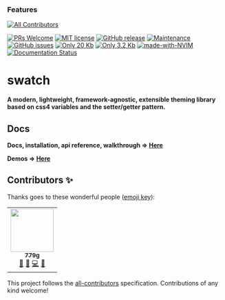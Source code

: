 ### Features
<!-- ALL-CONTRIBUTORS-BADGE:START - Do not remove or modify this section -->
[![All Contributors](https://img.shields.io/badge/all_contributors-1-orange.svg?style=flat-square)](#contributors-)
<!-- ALL-CONTRIBUTORS-BADGE:END -->

[![PRs Welcome](https://img.shields.io/badge/PRs-welcome-brightgreen.svg?style=flat-square)](http://makeapullrequest.com) [![MIT license](https://img.shields.io/badge/License-MIT-blue.svg)](https://lbesson.mit-license.org/) [![GitHub release](https://img.shields.io/github/release/Naereen/StrapDown.js.svg)](https://github.com/fwrlines/swatch/releases/) [![Maintenance](https://img.shields.io/badge/Maintained%3F-yes-green.svg)](https://github.com/fwrlines/swatch/graphs/commit-activity) [![GitHub issues](https://img.shields.io/github/issues/Naereen/StrapDown.js.svg)](https://github.com/fwrlines/swatch/issues) [![Only 20 Kb](https://img.shields.io/badge/Size-19.5KB-green.svg)](https://unpkg.com/@fwrlines/swatch@latest/main.min.css) [![Only 3.2 Kb](https://img.shields.io/badge/gzip-3.2KB-green.svg)](https://unpkg.com/@fwrlines/swatch@latest/main.min.css) [![made-with-NVIM](https://img.shields.io/badge/Made%20with-NVIM-1f425f.svg)](https://github.com/neovim/neovim) [![Documentation Status](https://readthedocs.org/projects/ansicolortags/badge/?version=latest)](https://github.com/fwrlines/swatch-docs)

# swatch

**A modern, lightweight, framework-agnostic, extensible theming library based on css4 variables and the setter/getter pattern.** 

## Docs

**Docs, installation, api reference, walkthrough => [Here](https://swatch.dev)**

**Demos => [Here](http://xyz.779.mx:3000/docs/examples)**

## Contributors ✨

Thanks goes to these wonderful people ([emoji key](https://allcontributors.org/docs/en/emoji-key)):

<!-- ALL-CONTRIBUTORS-LIST:START - Do not remove or modify this section -->
<!-- prettier-ignore-start -->
<!-- markdownlint-disable -->
<table>
  <tr>
    <td align="center"><a href="https://github.com/779g"><img src="https://avatars3.githubusercontent.com/u/47156835?v=4?s=100" width="100px;" alt=""/><br /><sub><b>779g</b></sub></a><br /><a href="https://github.com/fwrlines/swatch/commits?author=779g" title="Documentation">📖</a> <a href="https://github.com/fwrlines/swatch/issues?q=author%3A779g" title="Bug reports">🐛</a> <a href="https://github.com/fwrlines/swatch/commits?author=779g" title="Code">💻</a> <a href="#maintenance-779g" title="Maintenance">🚧</a></td>
  </tr>
</table>

<!-- markdownlint-restore -->
<!-- prettier-ignore-end -->

<!-- ALL-CONTRIBUTORS-LIST:END -->

This project follows the [all-contributors](https://github.com/all-contributors/all-contributors) specification. Contributions of any kind welcome!